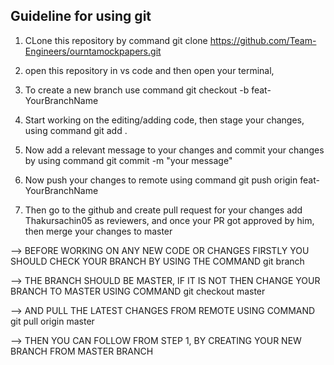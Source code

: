 ## Guideline for using git


1. CLone this repository by command git clone https://github.com/Team-Engineers/ourntamockpapers.git

2. open this repository in vs code and then open your terminal, 

3. To create a new branch use command git checkout -b feat-YourBranchName

4. Start working on the editing/adding  code, then stage your changes, using command git add .

5. Now add a relevant message to your changes and commit your changes by using command git commit -m "your message"

6. Now push your changes to remote using command git push origin feat-YourBranchName

7. Then go to the github and create pull request for your changes add Thakursachin05 as reviewers, and once your PR got approved by him, then merge your changes to master

<!-- IMPORTANT NOTE  -->

--> BEFORE WORKING ON ANY NEW CODE OR CHANGES FIRSTLY YOU SHOULD CHECK YOUR BRANCH BY USING THE COMMAND  git branch 


--> THE BRANCH SHOULD BE MASTER, IF IT IS NOT THEN CHANGE YOUR BRANCH TO MASTER USING COMMAND git checkout master 

--> AND PULL THE LATEST CHANGES FROM REMOTE USING COMMAND git pull origin master

--> THEN YOU CAN FOLLOW FROM STEP 1, BY CREATING YOUR NEW BRANCH FROM MASTER BRANCH